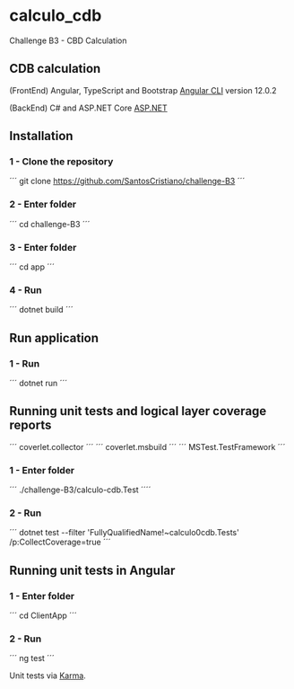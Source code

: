 # calculo_cdb

Challenge B3 - CBD Calculation

## CDB calculation

(FrontEnd) Angular, TypeScript and Bootstrap [Angular CLI](https://github.com/angular/angular-cli) version 12.0.2

(BackEnd) C# and ASP.NET Core [ASP.NET](https://dotnet.microsoft.com/en-us/apps/aspnet)

## Installation

### 1 - Clone the repository 

´´´ git clone https://github.com/SantosCristiano/challenge-B3 ´´´

### 2 - Enter folder 

´´´ cd challenge-B3 ´´´

### 3 - Enter folder 

´´´ cd app ´´´

### 4 - Run 

´´´ dotnet build ´´´

## Run application

### 1 - Run

´´´ dotnet run ´´´

## Running unit tests and logical layer coverage reports 

´´´ coverlet.collector ´´´
´´´ coverlet.msbuild ´´´
´´´ MSTest.TestFramework ´´´

### 1 - Enter folder 

´´´ ./challenge-B3/calculo-cdb.Test ´´´´

### 2 - Run

´´´ dotnet test --filter 'FullyQualifiedName!~calculo0cdb.Tests' /p:CollectCoverage=true ´´´

## Running unit tests in Angular

### 1 - Enter folder 

´´´ cd ClientApp ´´´

### 2 - Run

´´´ ng test ´´´

 Unit tests via [Karma](https://karma-runner.github.io).
